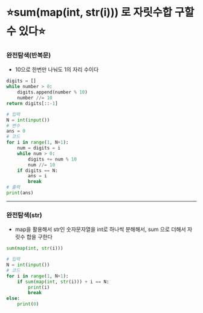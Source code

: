 # ⭐sum(map(int, str(i))) 로 자릿수합 구할수 있다⭐

### 완전탐색(반복문)

- 10으로 한번만 나눠도 1의 자리 수이다

```python
digits = []
while number > 0:
    digits.append(number % 10)
    number //= 10
return digits[::-1]
```

```python
# 입력
N = int(input())
# 변수
ans = 0
# 코드
for i in range(1, N+1):
    num = digits = i
    while num > 0:
        digits += num % 10
        num //= 10
    if digits == N:
        ans = i
        break
# 출력
print(ans)
```
<hr>

### 완전탐색(str)

- map을 활용해서 str인 숫자문자열을 int로 하나씩 분해해서, sum 으로 더해서 자릿수 합을 구한다

```python
sum(map(int, str(i)))
```

```python
# 입력
N = int(input())
# 코드
for i in range(1, N+1):
    if sum(map(int, str(i))) + i == N:
        print(i)
        break
else:
    print(0)
```
